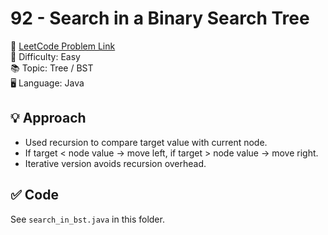 # 92 - Search in a Binary Search Tree

🔗 [LeetCode Problem Link](https://leetcode.com/problems/search-in-a-binary-search-tree/)  
📌 Difficulty: Easy  
📚 Topic: Tree / BST  
🖥️ Language: Java  

## 💡 Approach
- Used recursion to compare target value with current node.  
- If target < node value → move left, if target > node value → move right.  
- Iterative version avoids recursion overhead.  

## ✅ Code
See `search_in_bst.java` in this folder.
